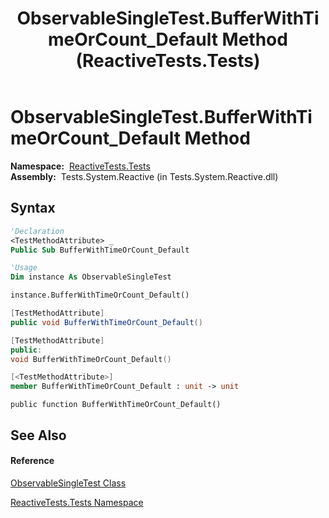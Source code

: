 ﻿---
title: ObservableSingleTest.BufferWithTimeOrCount_Default Method  (ReactiveTests.Tests)
TOCTitle: BufferWithTimeOrCount_Default Method
ms:assetid: M:ReactiveTests.Tests.ObservableSingleTest.BufferWithTimeOrCount_Default
ms:mtpsurl: https://msdn.microsoft.com/en-us/library/reactivetests.tests.observablesingletest.bufferwithtimeorcount_default(v=VS.103)
ms:contentKeyID: 36618947
ms.date: 06/28/2011
mtps_version: v=VS.103
f1_keywords:
- ReactiveTests.Tests.ObservableSingleTest.BufferWithTimeOrCount_Default
dev_langs:
- CSharp
- JScript
- VB
- FSharp
- c++
---

# ObservableSingleTest.BufferWithTimeOrCount\_Default Method

**Namespace:**  [ReactiveTests.Tests](hh289046\(v=vs.103\).md)  
**Assembly:**  Tests.System.Reactive (in Tests.System.Reactive.dll)

## Syntax

``` vb
'Declaration
<TestMethodAttribute> _
Public Sub BufferWithTimeOrCount_Default
```

``` vb
'Usage
Dim instance As ObservableSingleTest

instance.BufferWithTimeOrCount_Default()
```

``` csharp
[TestMethodAttribute]
public void BufferWithTimeOrCount_Default()
```

``` c++
[TestMethodAttribute]
public:
void BufferWithTimeOrCount_Default()
```

``` fsharp
[<TestMethodAttribute>]
member BufferWithTimeOrCount_Default : unit -> unit 
```

``` jscript
public function BufferWithTimeOrCount_Default()
```

## See Also

#### Reference

[ObservableSingleTest Class](hh315143\(v=vs.103\).md)

[ReactiveTests.Tests Namespace](hh289046\(v=vs.103\).md)

